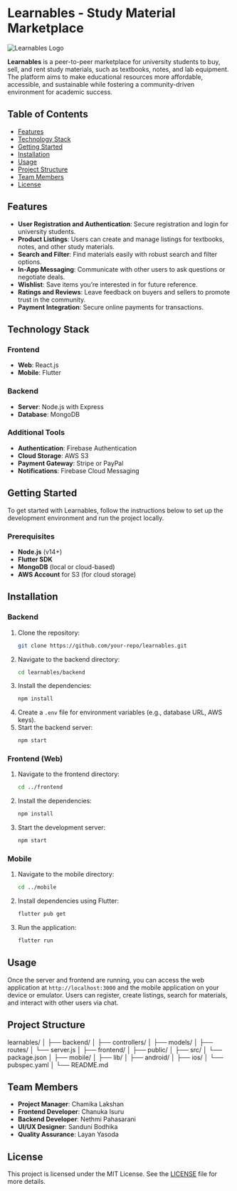 # Learnables - Study Material Marketplace

![Learnables Logo](https://via.placeholder.com/150)

**Learnables** is a peer-to-peer marketplace for university students to buy, sell, and rent study materials, such as textbooks, notes, and lab equipment. The platform aims to make educational resources more affordable, accessible, and sustainable while fostering a community-driven environment for academic success.

## Table of Contents
- [Features](#features)
- [Technology Stack](#technology-stack)
- [Getting Started](#getting-started)
- [Installation](#installation)
- [Usage](#usage)
- [Project Structure](#project-structure)
- [Team Members](#team-members)
- [License](#license)

## Features
- **User Registration and Authentication**: Secure registration and login for university students.
- **Product Listings**: Users can create and manage listings for textbooks, notes, and other study materials.
- **Search and Filter**: Find materials easily with robust search and filter options.
- **In-App Messaging**: Communicate with other users to ask questions or negotiate deals.
- **Wishlist**: Save items you’re interested in for future reference.
- **Ratings and Reviews**: Leave feedback on buyers and sellers to promote trust in the community.
- **Payment Integration**: Secure online payments for transactions.

## Technology Stack
### Frontend
- **Web**: React.js
- **Mobile**: Flutter

### Backend
- **Server**: Node.js with Express
- **Database**: MongoDB

### Additional Tools
- **Authentication**: Firebase Authentication
- **Cloud Storage**: AWS S3
- **Payment Gateway**: Stripe or PayPal
- **Notifications**: Firebase Cloud Messaging

## Getting Started
To get started with Learnables, follow the instructions below to set up the development environment and run the project locally.

### Prerequisites
- **Node.js** (v14+)
- **Flutter SDK**
- **MongoDB** (local or cloud-based)
- **AWS Account** for S3 (for cloud storage)

## Installation
### Backend
1. Clone the repository:
    ```bash
    git clone https://github.com/your-repo/learnables.git
    ```
2. Navigate to the backend directory:
    ```bash
    cd learnables/backend
    ```
3. Install the dependencies:
    ```bash
    npm install
    ```
4. Create a `.env` file for environment variables (e.g., database URL, AWS keys).
5. Start the backend server:
    ```bash
    npm start
    ```

### Frontend (Web)
1. Navigate to the frontend directory:
    ```bash
    cd ../frontend
    ```
2. Install the dependencies:
    ```bash
    npm install
    ```
3. Start the development server:
    ```bash
    npm start
    ```

### Mobile
1. Navigate to the mobile directory:
    ```bash
    cd ../mobile
    ```
2. Install dependencies using Flutter:
    ```bash
    flutter pub get
    ```
3. Run the application:
    ```bash
    flutter run
    ```

## Usage
Once the server and frontend are running, you can access the web application at `http://localhost:3000` and the mobile application on your device or emulator. Users can register, create listings, search for materials, and interact with other users via chat.

## Project Structure
learnables/ │ ├── backend/ │ ├── controllers/ │ ├── models/ │ ├── routes/ │ └── server.js │ ├── frontend/ │ ├── public/ │ ├── src/ │ └── package.json │ ├── mobile/ │ ├── lib/ │ ├── android/ │ ├── ios/ │ └── pubspec.yaml │ └── README.md


## Team Members
- **Project Manager**: Chamika Lakshan
- **Frontend Developer**: Chanuka Isuru
- **Backend Developer**: Nethmi Pahasarani
- **UI/UX Designer**: Sanduni Bodhika
- **Quality Assurance**: Layan Yasoda

## License
This project is licensed under the MIT License. See the [LICENSE](LICENSE) file for more details.

